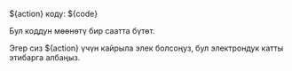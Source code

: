 ${action} коду: ${code}

Бул коддун мөөнөтү бир саатта бүтөт.

Эгер сиз ${action} үчүн кайрыла элек болсоңуз, бул электрондук катты этибарга албаңыз.
